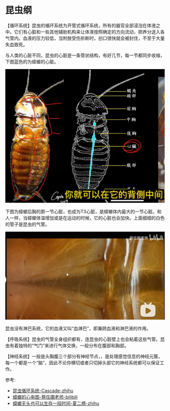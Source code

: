 # 昆虫纲

【循环系统】昆虫的循环系统为开管式循环系统，所有的器官全部浸泡在体液之中。它们有心脏和一些其他辅助机构来让体液按照确定的方向流动，把养分送入各气管内。血液的压力较低，当附肢受伤折断时，创口很快就会被封住，不至于大量失血致死。

与人类的心脏不同，昆虫的心脏是一条管状结构，有好几节，每一节都同步收缩，下图蓝色的为蟑螂的心脏。

![](02.png)

下图为蟑螂后胸的那一节心脏，也成为T3心脏，是蟑螂体内最大的一节心脏。和人一样，当蟑螂体温增加或是在运动的时候，它的心脏也会加快。上面细细的白色的管子是昆虫的气管。

![](01.png)  

昆虫没有淋巴系统，它的血液又叫“血淋巴”，即兼顾血液和淋巴液的作用。

【呼吸系统】昆虫的气管全身组织都有，连昆虫的心脏壁上也会粘着这些气管。昆虫有着独特的“气门”来进行气体交换，一般分布在腹部和胸部。

【神经系统】一般是头胸腹三个部分有神经节点，，是处理感觉信息的神经元簇，每一个都是一个“脑”，因此不论你横切或者只切掉头部它的神经系统都可以保证工作。

参考:
- [昆虫循环系统-Cascade-zhihu](https://www.zhihu.com/question/21271105/answer/17717947)
- [蟑螂的心电图-蔡任圃老师-bilibili](https://www.bilibili.com/video/BV11U4y1P7wS/?spm_id_from=333.337.search-card.all.click&vd_source=741bff59809f9e15c309ef97c7d7c960)
- [蟑螂无头也可以生存一段时间-夏二楞-zhihu](https://www.zhihu.com/question/20563268)
